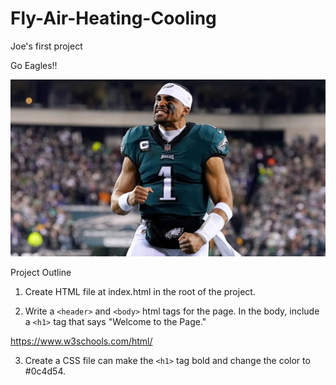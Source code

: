 # Fly-Air-Heating-Cooling
Joe's first project

Go Eagles!!

<img src="img/jalen-hurts.jpg" alt="">

Project Outline 

1. Create HTML file at index.html in the root of the project. 

2. Write a `<header>` and `<body>` html tags for the page. In the body, include a `<h1>` tag that says "Welcome to the Page."

https://www.w3schools.com/html/

3. Create a CSS file can make the `<h1>` tag bold and change the color to #0c4d54. 
